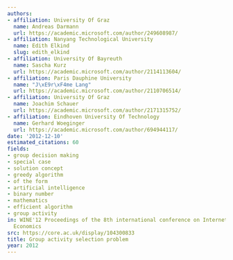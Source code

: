 ```yaml
---
authors:
- affiliation: University Of Graz
  name: Andreas Darmann
  url: https://academic.microsoft.com/author/249608987/
- affiliation: Nanyang Technological University
  name: Edith Elkind
  slug: edith_elkind
- affiliation: University Of Bayreuth
  name: Sascha Kurz
  url: https://academic.microsoft.com/author/2114113604/
- affiliation: Paris Dauphine University
  name: "J\xE9r\xF4me Lang"
  url: https://academic.microsoft.com/author/2110706514/
- affiliation: University Of Graz
  name: Joachim Schauer
  url: https://academic.microsoft.com/author/2171315752/
- affiliation: Eindhoven University Of Technology
  name: Gerhard Woeginger
  url: https://academic.microsoft.com/author/694944117/
date: '2012-12-10'
estimated_citations: 60
fields:
- group decision making
- special case
- solution concept
- greedy algorithm
- of the form
- artificial intelligence
- binary number
- mathematics
- efficient algorithm
- group activity
in: WINE'12 Proceedings of the 8th international conference on Internet and Network
  Economics
src: https://core.ac.uk/display/104300833
title: Group activity selection problem
year: 2012
---
```


